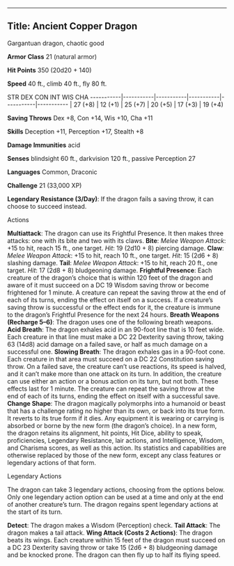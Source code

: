 -------------------------
Title: Ancient Copper Dragon
-------------------------


Gargantuan dragon, chaotic good

**Armor Class** 21 (natural armor)

**Hit Points** 350 (20d20 + 140)

**Speed** 40 ft., climb 40 ft., fly 80 ft.

  STR         DEX         CON         INT         WIS         CHA
  -----------|-----------|-----------|-----------|-----------|-----------
  | 27 (+8)   | 12 (+1)   | 25 (+7)   | 20 (+5)   | 17 (+3)   | 19 (+4)

**Saving Throws** Dex +8, Con +14, Wis +10, Cha +11

**Skills** Deception +11, Perception +17, Stealth +8

**Damage Immunities** acid

**Senses** blindsight 60 ft., darkvision 120 ft., passive Perception 27

**Languages** Common, Draconic

**Challenge** 21 (33,000 XP)


**Legendary Resistance (3/Day)**: If the dragon fails a saving
    throw, it can choose to succeed instead.


Actions

**Multiattack**: The dragon can use its Frightful Presence. It then
    makes three attacks: one with its bite and two with its claws.
**Bite**: *Melee Weapon Attack*: +15 to hit, reach 15 ft.,
    one target. *Hit*: 19 (2d10 + 8) piercing damage.
**Claw**: *Melee Weapon Attack*: +15 to hit, reach 10 ft.,
    one target. *Hit*: 15 (2d6 + 8) slashing damage.
**Tail**: *Melee Weapon Attack*: +15 to hit, reach 20 ft.,
    one target. *Hit*: 17 (2d8 + 8) bludgeoning damage.
**Frightful Presence**: Each creature of the dragon’s choice that is
    within 120 feet of the dragon and aware of it must succeed on a DC
    19 Wisdom saving throw or become frightened for 1 minute. A creature
    can repeat the saving throw at the end of each of its turns, ending
    the effect on itself on a success. If a creature’s saving throw is
    successful or the effect ends for it, the creature is immune to the
    dragon’s Frightful Presence for the next 24 hours.
**Breath Weapons (Recharge 5–6)**: The dragon uses one of the
    following breath weapons.
**Acid Breath**: The dragon exhales acid in an 90-foot line that is
    10 feet wide. Each creature in that line must make a DC 22 Dexterity
    saving throw, taking 63 (14d8) acid damage on a failed save, or half
    as much damage on a successful one.
**Slowing Breath**: The dragon exhales gas in a 90-foot cone. Each
    creature in that area must succeed on a DC 22 Constitution
    saving throw. On a failed save, the creature can’t use reactions,
    its speed is halved, and it can’t make more than one attack on
    its turn. In addition, the creature can use either an action or a
    bonus action on its turn, but not both. These effects last for
    1 minute. The creature can repeat the saving throw at the end of
    each of its turns, ending the effect on itself with a
    successful save.
**Change Shape**: The dragon magically polymorphs into a humanoid or
    beast that has a challenge rating no higher than its own, or back
    into its true form. It reverts to its true form if it dies. Any
    equipment it is wearing or carrying is absorbed or borne by the new
    form (the dragon’s choice). In a new form, the dragon retains its
    alignment, hit points, Hit Dice, ability to speak, proficiencies,
    Legendary Resistance, lair actions, and Intelligence, Wisdom, and
    Charisma scores, as well as this action. Its statistics and
    capabilities are otherwise replaced by those of the new form, except
    any class features or legendary actions of that form.


Legendary Actions

The dragon can take 3 legendary actions, choosing from the options
below. Only one legendary action option can be used at a time and only
at the end of another creature’s turn. The dragon regains spent
legendary actions at the start of its turn.

**Detect**: The dragon makes a Wisdom (Perception) check.
**Tail Attack**: The dragon makes a tail attack.
**Wing Attack (Costs 2 Actions)**: The dragon beats its wings. Each
    creature within 15 feet of the dragon must succeed on a DC 23
    Dexterity saving throw or take 15 (2d6 + 8) bludgeoning damage and
    be knocked prone. The dragon can then fly up to half its
    flying speed.

